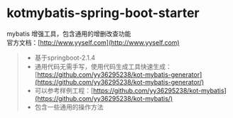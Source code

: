 # kotmybatis-spring-boot-starter  
mybatis 增强工具，包含通用的增删改查功能  
官方文档：[http://www.yyself.com](http://www.yyself.com)  
> - 基于springboot-2.1.4  
> - 通用代码无需手写，使用代码生成工具快速生成：[https://github.com/yy36295238/kot-mybatis-generator](https://github.com/yy36295238/kot-mybatis-generator/)  
> - 可以参考样例工程：[https://github.com/yy36295238/kot-mybatis](https://github.com/yy36295238/kot-mybatis/)
> - 包含一些通用的操作方法

